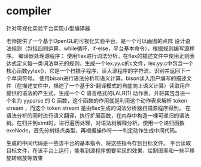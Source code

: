 # compiler
针对可视化实验平台实现小型编译器

老师提供了一个基于OpenGL的可视化实验平台，是一个可以画图的点阵 
设计语法规则（包括四则运算，while循环，if-else，平台基本命令），根据规则编写源程序。
编译器处理源程序：
使用flex进行词法分析，在flex的描述文件中使用正则表达式定义每一类词法单元的规则，生成一个lex.yy.c的c文件，lex.yy.c中包含一个核心函数yylex()，它是一个扫描子程序，读入源程序的字符流，识别并返回下一个单词符号。
使用bison进行语法分析和语义计算。bison读入用户编写的描述文件（在描述文件中，描述了一个基于S-翻译模式的自底向上语义计算）读取用户提供的语法的产生式，生成一个 C 语言格式的LALR(1) 动作表，并将其包含进一个名为 yyparse 的 C 函数，这个函数的作用就是利用这个动作表来解析 token stream ，而这个 token stream 是由flex生成的词法分析器扫描源程序得到， 在语法分析的同时进行语义翻译，执行扩展函数，在内存中构造一棵可递归的语法树。在归并到stmt时，进行遍历处理，对语法树解释分析。使用一个递归函数exeNode，首先分树结点类型，再根据操作符一一判定动作生成中间代码。

生成的中间代码是一些该平台的基本指令，将这些指令存到目标文件。
平台读取目标文件，在该平台上运行，能看到源程序想要实现的效果，绘制图案和一些平移旋转缩放等效果
